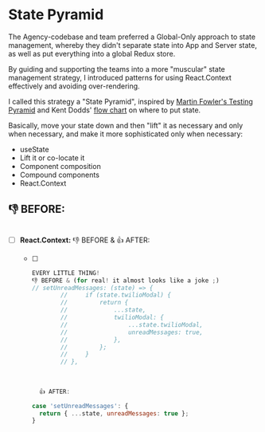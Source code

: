 # State Pyramid

The Agency-codebase and team preferred a Global-Only approach to state management, whereby they didn't separate state into App and Server state, as well as put everything into a global Redux store.

By guiding and supporting the teams into a more "muscular" state management strategy, I introduced patterns for using React.Context effectively and avoiding over-rendering. 

I called this strategy a "State Pyramid", inspired by [Martin Fowler's Testing Pyramid](https://martinfowler.com/articles/practical-test-pyramid.html#TheTestPyramid) and Kent Dodds' [flow chart](https://kentcdodds.com/blog/state-colocation-will-make-your-react-app-faster) on where to put state.

Basically, move your state down and then "lift" it as necessary and only when necessary, and make it more sophisticated only when necessary:

* useState
* Lift it or co-locate it
* Component composition
* Compound components
* React.Context





## 👎 BEFORE: 

```js

```





- [ ] **React.Context:** 👎 BEFORE & 👍 AFTER: 

  - [ ] ```js 
    EVERY LITTLE THING!
    👎 BEFORE & (for real! it almost looks like a joke ;)
    // setUnreadMessages: (state) => {
            //     if (state.twilioModal) {
            //         return {
            //             ...state,
            //             twilioModal: {
            //                 ...state.twilioModal,
            //                 unreadMessages: true,
            //             },
            //         };
            //     }
            // },
      
      
      
      👍 AFTER: 
    
    case 'setUnreadMessages': {
      return { ...state, unreadMessages: true };
    }
    ```

